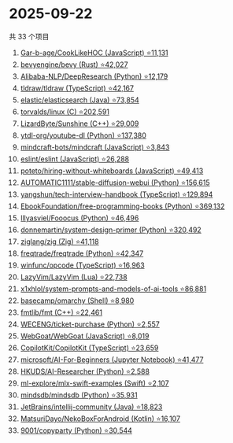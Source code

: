 # 2025-09-22

共 33 个项目

<!-- BEGIN GITHUB -->
<!-- 最后更新时间 2025-09-22 21:21:32 +0800 -->
1. [Gar-b-age/CookLikeHOC (JavaScript) ⭐11,131](https://github.com/Gar-b-age/CookLikeHOC)
1. [bevyengine/bevy (Rust) ⭐42,027](https://github.com/bevyengine/bevy)
1. [Alibaba-NLP/DeepResearch (Python) ⭐12,179](https://github.com/Alibaba-NLP/DeepResearch)
1. [tldraw/tldraw (TypeScript) ⭐42,167](https://github.com/tldraw/tldraw)
1. [elastic/elasticsearch (Java) ⭐73,854](https://github.com/elastic/elasticsearch)
1. [torvalds/linux (C) ⭐202,591](https://github.com/torvalds/linux)
1. [LizardByte/Sunshine (C++) ⭐29,009](https://github.com/LizardByte/Sunshine)
1. [ytdl-org/youtube-dl (Python) ⭐137,380](https://github.com/ytdl-org/youtube-dl)
1. [mindcraft-bots/mindcraft (JavaScript) ⭐3,843](https://github.com/mindcraft-bots/mindcraft)
1. [eslint/eslint (JavaScript) ⭐26,288](https://github.com/eslint/eslint)
1. [poteto/hiring-without-whiteboards (JavaScript) ⭐49,413](https://github.com/poteto/hiring-without-whiteboards)
1. [AUTOMATIC1111/stable-diffusion-webui (Python) ⭐156,615](https://github.com/AUTOMATIC1111/stable-diffusion-webui)
1. [yangshun/tech-interview-handbook (TypeScript) ⭐129,894](https://github.com/yangshun/tech-interview-handbook)
1. [EbookFoundation/free-programming-books (Python) ⭐369,132](https://github.com/EbookFoundation/free-programming-books)
1. [lllyasviel/Fooocus (Python) ⭐46,496](https://github.com/lllyasviel/Fooocus)
1. [donnemartin/system-design-primer (Python) ⭐320,492](https://github.com/donnemartin/system-design-primer)
1. [ziglang/zig (Zig) ⭐41,118](https://github.com/ziglang/zig)
1. [freqtrade/freqtrade (Python) ⭐42,347](https://github.com/freqtrade/freqtrade)
1. [winfunc/opcode (TypeScript) ⭐16,963](https://github.com/winfunc/opcode)
1. [LazyVim/LazyVim (Lua) ⭐22,738](https://github.com/LazyVim/LazyVim)
1. [x1xhlol/system-prompts-and-models-of-ai-tools ⭐86,881](https://github.com/x1xhlol/system-prompts-and-models-of-ai-tools)
1. [basecamp/omarchy (Shell) ⭐8,980](https://github.com/basecamp/omarchy)
1. [fmtlib/fmt (C++) ⭐22,461](https://github.com/fmtlib/fmt)
1. [WECENG/ticket-purchase (Python) ⭐2,557](https://github.com/WECENG/ticket-purchase)
1. [WebGoat/WebGoat (JavaScript) ⭐8,019](https://github.com/WebGoat/WebGoat)
1. [CopilotKit/CopilotKit (TypeScript) ⭐23,659](https://github.com/CopilotKit/CopilotKit)
1. [microsoft/AI-For-Beginners (Jupyter Notebook) ⭐41,477](https://github.com/microsoft/AI-For-Beginners)
1. [HKUDS/AI-Researcher (Python) ⭐2,588](https://github.com/HKUDS/AI-Researcher)
1. [ml-explore/mlx-swift-examples (Swift) ⭐2,107](https://github.com/ml-explore/mlx-swift-examples)
1. [mindsdb/mindsdb (Python) ⭐35,931](https://github.com/mindsdb/mindsdb)
1. [JetBrains/intellij-community (Java) ⭐18,823](https://github.com/JetBrains/intellij-community)
1. [MatsuriDayo/NekoBoxForAndroid (Kotlin) ⭐16,107](https://github.com/MatsuriDayo/NekoBoxForAndroid)
1. [9001/copyparty (Python) ⭐30,544](https://github.com/9001/copyparty)
<!-- END GITHUB -->